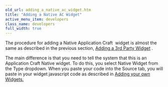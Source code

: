 ```yaml
---
old_url: adding_a_native_ac_widget.htm
title: "Adding a Native AC Widget"
active_menu_item: developers
class_name: developers
full_width: true
---
```



The procedure for adding a Native Application Craft  widget is almost the same as described in the previous section, [Adding a 3rd Party Widget](/developers/documentation/product-guide/the-console/console-tabs/more/widgets/adding-a-3rd-party-widget) .

The main difference is that you need to tell the system that this is an Application Craft Native widget. To do this, you select Native Widget from the Type dropdown. When you paste your code into the Source tab, you will paste in your widget javascript code as described in [Adding your own Widgets.](/developers/documentation/extending-ac/adding-your-own-widgets/)

